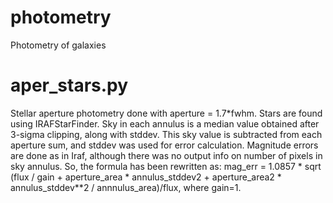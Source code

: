 # photometry
Photometry of galaxies

# aper_stars.py
Stellar aperture photometry done with aperture = 1.7*fwhm. Stars are found using IRAFStarFinder. 
Sky in each annulus is a median value obtained after 3-sigma clipping, along with stddev. 
This sky value is subtracted from each aperture sum, and stddev was used for error calculation. 
Magnitude errors are done as in Iraf, although there was no output info on number of pixels in sky annulus. 
So, the formula has been rewritten as: 
mag_err = 1.0857 * sqrt (flux / gain + aperture_area * annulus_stddev2 + aperture_area2 * annulus_stddev**2 / annnulus_area)/flux, where gain=1.
